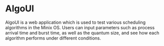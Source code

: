 # AlgoUI

AlgoUI is a web application which is used to test various scheduling algorithms in the Minix OS. Users can input parameters such as process arrival time and burst time, as well as the quantum size, and see how each algorithm performs under different conditions.
